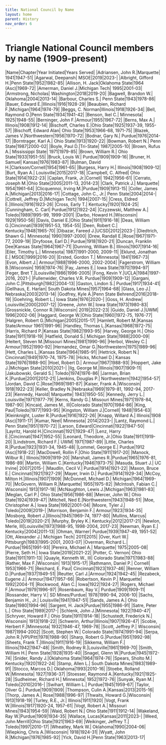 ```yaml
---
title: National Council by Name
layout: home
parent: History
nav_order: 6
---
```

# Triangle National Council members by name (1909-present)

|Name|Chapter|Year Initiated|Years Served|
|Adriansen, John R.|Marquette| 1941|1947-51|
|Agarwal, Deepansh| MSOE|2019|2023-|
|Albright, Gifford H.|Penn State|1952|1982-85|
|Allison, H. Jack|Oklahoma State|1964 (Asc)|1969-72|
|Amerman, Daniel J.|Michigan Tech| 1995|2001-03|
|Armstrong, Nicholas| Washington|2018|2019-20|
|Bagwell, Brandon W.| Oklahoma|2004|2013-14|
|Barbour, Charles S.| Penn State|1943|1978-86|
|Bauer, Edward E.|Illinois|1916|1928-29|
|Beaubien, Richard F.|Michigan|1964|1974-79|
|Beggs, C. Norman|Illinois|1918|1926-34|
|Bell, Raymond O.|Penn State|1934|1941-42|
|Benson, Ikel C.| Minnesota| 1925|1948-55|
|Berninger, John F.|Armour|1955|1967-72|
|Berns, Max A.| Illinois|1908|1912-14|
|Bischoff, Charles E.|Ohio State|1925|1937-39, 1955-57|
|Bischoff, Edward Alan| Ohio State|1953|1966-68, 1971-75|
|Blazek, James V.|Northwestern|1956|1970-72|
|Bodnar, Gary N.| Purdue|1976|2014-17|
|Borntrager, Karl A.| Ohio State|1913|1920-22|
|Bowman, Robert N.| Penn State|1987|2000-02|
|Boyle, Paul D.|Tri-State| 1987|2005-10|
|Brown, Rufus A.| Mississippi State| 1971|1979-85|
|Brown, William R.| Ohio State|1933|1951-55|
|Bruck, Louis W.| Purdue|1909|1909-16|
|Bruner, H. Samuel| Kansas|1976|1983-87|
|Bulman, David H.|Clarkson/Cornell|1954|1961-65|
|Burgess, Harry H.| Illinois|1908|1909-12|
|Burt, Ryan A.| Louisville|2015|2017-18|
|Campbell, C. Alfred| Ohio State|1914|1922-23|
|Caplan, Frank, Jr.|Cornell| 1942|1956-61|
|Cerrato, Joseph M.|Ohio State|2005|2011-13, 2014-23|
|Clark, Patrick J.| Marquette| 1954|1961-64|
|Clicquennoi, Irving M.|Purdue|1909|1913-15|
|Coller, James A.|Michigan|2013|2016-17|
|Cottage, John C., Jr.| Penn State|2004|2014-|
|Cottrell, Jeffrey D.|Michigan Tech| 1994|2007-15|
|Cress, Eldred E.|Illinois|1916|1923-26|
|Cross, Early T.| Kentucky|1920|1924-25|
|Cunningham, C. Carl| Purdue|1912|1922-24|
|Czyzewski, Matthew A.| Toledo|1989|1995-99, 1999-2001|
|Darbo, Howard H.|Wisconsin| 1929|1950-56|
|Davis, Daniel E.|Ohio State|1911|1916-18|
|Deas, William G.|Cincinnati|1939|1951-53, 1954-55|
|Deen, Robert C.| Kentucky|1948|1965-70|
|Dibazar, Fareed J.|UCSD|2012|2023-|
|Diedtrich, Shawn G.| Minnesota| 1990|1997-2000|
|Drew, Randall E.|Rose|1967|1971-77, 2009-19|
|Dryfoose, Earl D.| Purdue|1918|1920-21|
|Duncan, Franklin Dee|Kansas State|1964|1967-71|
|Dunning, William B.| Illinois|1907|1914-16|
|Eiler, Timothy L.| Minnesota| 1987|1991-2000, 2009-11|
|Eklund, Jonathan E.| MSOE|1999|2016-20|
|Ersted, Gordon T.| Minnesota| 1941|1967-73|
|Evon, Albert J.| Armour|1988|1996-2000, 2002-2004|
|Fagerstrom, William B.|Wisconsin| 1959|1974-76|
|Fay, James E.| Iowa State|1970|1994-97|
|Feger, Bret T.|Louisville|1986|1996-2005|
|Fong, Kevin Y.|UCLA|1984|1997-2016, 2021-|
|Fullenwider, Charles V.R. Purdue|1909|1909-12|
|Gargani, John C.|Pittsburgh|1982|2004-13|
|Gaston, Lindon S.| Purdue|1917|1934-41|
|Gellhaus, E. Harlan| South Dakota Mines|1957|1964-68|
|Glass, Leo J.| Nebraska|2003|2013-14|
|Godfrey, Kyle A.|Penn State Behrend|2016|2018-19|
|Goehring, Robert L.| Iowa State|1976|2020-|
|Goss, H. Andrew| Louisville|2000|2007-12|
|Greene, John W.| Iowa State|1973|1980-83|
|Grossnickle, Connor R.|Wisconsin| 2019|2022-23|
|Guido, Daniel J.|UWM| 1996|2002-06|
|Haggard, George W.|Ohio State|1960|1972-75, 1976-77|
|Halgren, Robert G.|Michigan|2005|2015-17|
|Hamlett, Robert M.|Kansas State/Armour 1961|1991-96|
|Handley, Thomas L.|Kansas|1968|1972-75|
|Harris, Richard P.|Kansas State|1982|1993-95|
|Harvey, George H.| Ohio State|1911|1918-19|
|Hatfield, Donald S.| Michigan State|1988|2000-09|
|Heitert, Steven M.|Missouri Mines|1981|1990-96|
|Herbol, Wesley C.| Armour|1952|1990-92|
|Hernandez, Omar G.|Northwestern|1975|1989-96|
|Hett, Charles L.|Kansas State|1964|1985-91|
|Hettrick, Robert N.| Cincinnati|1949|1970-74, 1975-78|
|Hicks, Michael D.| Kansas State|1976|1988-90|
|Hoel, Robert D.| Armour|1967|1988-93|
|Hoppert, Jake J.|Michigan State|2010|2021-|
|Ilg, George M.|Illinois|1907|1909-11|
|Jakubowski, Gerald S.| Toledo|1974|1976-86|
|Jarman, Brian K.|Purdue|2001|2012-21|
|Jenkins, Douglas P.| Northwestern|1942|1954-57|
|Jordan, David C.|Rose|1969|1981-87|
|Kaiser, Frank A.|Wisconsin| 1918|1922-23|
|Keller, Bradley N.|Nebraska|1969|1979-81, 1992-94, 2017-23|
|Kennedy, Harold| Marquette| 1943|1950-55|
|Kennedy, Jerry L.| Louisville|1971|1977-79|
|Kerns, Randy G.| Missouri Mines|1971|1978-84, 1987-90|
|Kincaid, James M., III|Colorado State|1970|1984-86|
|King, Paul|Toledo|1977|1993-95|
|Kingston, William J.|Cornell| 1948|1954-63|
|Kleinknight, Luster R.|Purdue|1916|1922-26|
|Knapp, Willard A.| Illinois|1908 (Asc)|1911-17|
|Kumar, Neel| Minnesota| 2014|2023-|
|Lantz, Raymond L.| Penn State|1951|1970-72|
|Larson, Edward|Cincinnati|1922|1947-50|
|Layritz, Harold H.|Cincinnati|1921|1929-47|
|Lenz, Harry E.|Cincinnati|1947|1952-55|
|Leonard, Theodore, Jr.|Ohio State|1911|1919-20|
|Lindstrom, Richard F.| UWM| 1971|1987-89|
|Little, Charles R.|Purdue|1923|1931-34, 1945-48|
|Lommel, George E.| Purdue|1912 (Asc)|1918-22|
|MacDowell, Rollin F.|Ohio State|1911|1917-20|
|Manock, Wilbur R.| Illinois|1909|1919-20|
|Marshall, James R.|Purdue|1965|1976-81, 1986-89|
|Martin, William C.|Kentucky|1946|1973-75|
|Masuda, Stuart J.| UC Irvine| 2007|2015-|
|Maudlin, Cecil V.| Purdue|1914|1921-22|
|Maxon, Bruce E.| Cincinnati|1921|1927-29|
|Mayer, Irwin D.| Purdue|1914|1929-34|
|McCoy, Milton H.|Illinois|1907|1909|
|McDonnell, Michael D.| Michigan|1964|1969-70|
|McGovern, William R.|Marquette| 1955|1975-82|
|McIntosh, Fabian C.| Wisconsin| 1913|1917-18|
|McNaughton, Lewis J.|Michigan|1963|1981-83|
|Meglan, Carl P.| Ohio State|1956|1986-88|
|Mercer, John W.| Ohio State|1924|1939-47|
|Mitchell, Ned E.|Northwestern|1943|1948-51|
|Moe, Christopher A.| Iowa State|1992|2001-04|
|Moore, Tyler J.| Toledo|2009|2019-|
|Morrison, Benjamin F.| Armour|1923|1934-35|
|Mosborg, Robert J.|Illinois|1945|1969-74, 1977-80|
|Mullins, Marcus| Toledo|2019|2020-21|
|Murphy, Bryley K.| Kentucky|2012|2017-21|
|Newlon, Merle, III|Louisville|1973|1988-95, 1998-2004, 2017-23|
|Newman, Ryan E.| Kentucky|2004|2011-13|
|Ohman, Warner| Purdue|1939|1947-49, 1951-52|
|Ott, Alexander J.| Michigan Tech| 2011|2015|
|Over, Kurt W.| Pittsburgh|1983|1995-2001, 2003-07|
|Overman, Richard L.| Purdue|1965|1991-93|
|Pereira, Michael A.| Marquette| 1975|2005-08|
|Pierre, Seth H.| Iowa State|2019|2021-22|
|Potter, C. Vernon| Ohio State|1911|1911-13|
|Quayle, Kenneth W., III| Colorado State|1971|1983-88|
|Rather, Max F.|Wisconsin| 1913|1915-17|
|Rathmann, Daniel P.| Cornell| 1953|1966-71|
|Reichard, E. Paul| Cincinnati|1923|1937-46|
|Renner, William D.|Purdue|1937|1949-51|
|Reutter, Carl J.|Armour|1924|1942-45|
|Rezabeck, Eugene J.| Armour|1947|1957-66|
|Robertson, Kevin P.| Marquette| 1992|2004-11|
|Rockwood, Alan C.| Iowa|1922|1924-27|
|Rogers, Michael F.|Armour|1979|1996-97|
|Rosenbaum, Ray V.| Purdue|1909|1909-11|
|Rossander, Harry V.| SD Mines/Purdue| 1978|1990-94, 2006-10|
|Sachs, Benjamin H., Jr.| Louisville|1941|1947-51|
|Sands, James A.| Ohio State|1980|1994-96|
|Sargent, H. Jack|Purdue|1955|1986-91|
|Satre, Peter L.| Ohio State|1989|2017-|
|Schlenk, John J.|Minnesota| 1922|1940-47|
|Schryver, Howard F.| Ohio State|1911|1914-18|
|Schustedt, Frederick N.| Wisconsin| 1913|1918-22|
|Schwerin, Arthur|Illinois|1907|1926-47|
|Scobie, Herbert F.|Minnesota| 1932|1946-47, 1969-78|
|Scott, Jeffrey P.| Wisconsin| 1987|1994-2002|
|Scott, Stephen W.| Colorado State|1974|1991-94|
|Serpa, John R.|VPI/Pitt|1978|1988-90|
|Sharp, Robert G.|Purdue|1951|1992-98|
|Sheets, Frank T.|Illinois|1911|1916-19|
|Sikkema, William F.| Illinois|1942|1947-48|
|Smith, Rodney R.|Louisville|1961|1969-70|
|Smith, William H.| Penn State|1928|1935-40|
|Snagel, Glenn W.|Purdue|1945|1972-74|
|Snider, Randy J.|Oklahoma State|1964|1974-76|
|Spears, Sholto M.| Kentucky|1920|1922-24|
|Stamp, Allen L.| South Dakota Mines|1983|1989-91|
|Stocco, Marcos D.| Oklahoma|1993|2010-16|
|Stoebe, Rolland W.|Minnesota| 1927|1936-37|
|Stoesser, Raymond A.|Kentucky|1921|1925-28|
|Sudheimer, Richard H.| Minnesota| 1952|1972-76|
|Sunyak, Ryan M.| Toledo|2010|2016-|
|Swihart, William L.| Purdue|1945|1959-67|
|Taylor, Oliver G.| Purdue|1909|1909|
|Thompson, Culin A.|Kansas|2013|2015-16|
|Thorp, James A.| Rose|1988|1996-97|
|Thwaits, Howard G.|Wisconsin| 1913|1918-19|
|Turley, R.E., Jr.| Illinois|1911|1920|
|Vogt, Frank W.|Illinois|1917|1920-24, 1957-61|
|Vogt, Robert A.| Missouri Mines|1943|1954-59|
|Waid, Robert N.| Ohio State|1911|1912-14|
|Wakeland, Ray W.|Purdue|1909|1934-35|
|Wallace, Lucas|Kansas|2011|2023-|
|Weed, John Merrill|Ohio State|1921|1963-69|
|Weikinger, Jeffrey T.| Toledo|1997|2010-17|
|Wheatley, Mark W.| Oklahoma|1990|2004-06|
|Wiepking, Chris A.|Wisconsin| 1918|1924-31|
|Wyatt, John R.|Michigan|1976|1985-92|
|Yick, David H.|Penn State|1963|2013-17|

